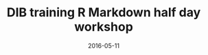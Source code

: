 ---
title: DIB training R Markdown half day workshop
text: What is robust and reproducible research? How can you make your research more robust and reproducible? You can use RMarkdown! Wait, what’s RMarkdown? RMarkdown is a variant of Markdown that has embedded R code chunks to be used with knitr to make it easy to create reproducible web-based reports. Registration required.
location: Simon Fraser University, Burnaby Campus, SSB 8114
link: https://github.com/ttimbers/studyGroup/issues/70
date: 2016-05-11
startTime: 9:15
endTime: 12:15
---